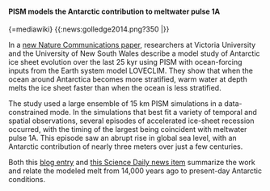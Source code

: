 #### PISM models the Antarctic contribution to meltwater pulse 1A

{=mediawiki}
{{:news:golledge2014.png?350 |}}

In a [new Nature Communications
paper](http://www.nature.com/ncomms/2014/140929/ncomms6107/full/ncomms6107.html),
researchers at Victoria University and the University of New South Wales
describe a model study of Antarctic ice sheet evolution over the last 25
kyr using PISM with ocean-forcing inputs from the Earth system model
LOVECLIM. They show that when the ocean around Antarctica becomes more
stratified, warm water at depth melts the ice sheet faster than when the
ocean is less stratified.

The study used a large ensemble of 15 km PISM simulations in a
data-constrained mode. In the simulations that best fit a variety of
temporal and spatial observations, several episodes of accelerated
ice-sheet recession occurred, with the timing of the largest being
coincident with meltwater pulse 1A. This episode saw an abrupt rise in
global sea level, with an Antarctic contribution of nearly three meters
over just a few centuries.

Both this [blog
entry](http://www.constantinealexander.net/2014/10/changing-antarctic-waters-could-trigger-steep-rise-in-sea-levels.html)
and [this Science Daily news
item](http://www.sciencedaily.com/releases/2014/10/141001102546.htm)
summarize the work and relate the modeled melt from 14,000 years ago to
present-day Antarctic conditions.
